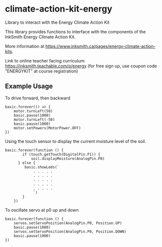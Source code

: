 # climate-action-kit-energy
Library to interact with the Energy Climate Action Kit

This library provides functions to interface with the components of the InkSmith Energy Climate Action Kit. 

More information at https://www.inksmith.ca/pages/energy-climate-action-kits.

Link to online teacher facing curriculum: https://inksmith.teachable.com/p/energy (for free sign up, use coupon code "ENERGYKIT" at course registration)

## Example Usage
To drive forward, then backward
```blocks
basic.forever(() => {
    motor.turnLeft(50)
    basic.pause(1000)
    motor.turnLeft(-50)
    basic.pause(1000)
    motor.setPowers(MotorPower.OFF)
})
```
Using the touch sensor to display the current moisture level of the soil.
```blocks
basic.forever(function () {
        if (touch.getTouch(DigitalPin.P1)) {
            soil.displayMoisture(AnalogPin.P0)
      } else {
         basic.showLeds(`
             . . . . .
             . . . . .
             . . . . .
             . . . . .
             . . . . .
             `)
        }
    })
```
To oscillate servo at p0 up and down
```blocks
basic.forever(function () {
    servos.setServoPosition(AnalogPin.P0, Position.UP)
    basic.pause(1000)
    servos.setServoPosition(AnalogPin.P0, Position.DOWN)
    basic.pause(1000)
})
```
